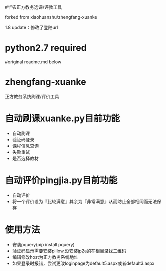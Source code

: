 #华农正方教务选课/评教工具

forked from xiaohuanshu/zhengfang-xuanke

1.8 update：修改了登陆url

# python2.7 required 


#original readme.md below

# zhengfang-xuanke
正方教务系统刷课/评价工具

# 自动刷课xuanke.py目前功能
* 自动刷课
* 验证码登录
* 课程信息查询
* 失败重试
* 是否选择教材

# 自动评价pingjia.py目前功能
* 自动评价
* 将一个评价设为『比较满意』其余为『非常满意』从而防止全部相同而无法保存
 
# 使用方法
* 安装pquery(pip install pquery)
* 验证码显示需要安装pillow,没安装jp2a的在根目录找二维码
* 编辑修改host为正方教务系统地址
* 如果登录时报错，尝试更改loginpage为default5.aspx或者default3.aspx
